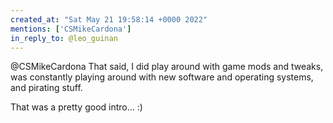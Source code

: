 ```yaml
---
created_at: "Sat May 21 19:58:14 +0000 2022"
mentions: ['CSMikeCardona']
in_reply_to: @leo_guinan
---
```


@CSMikeCardona That said, I did play around with game mods and tweaks, was constantly playing around with new software and operating systems, and pirating stuff.

That was a pretty good intro... :)
